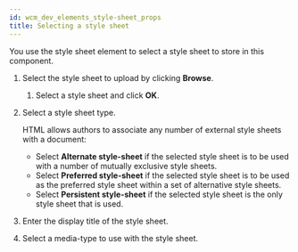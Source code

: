 ```yaml
---
id: wcm_dev_elements_style-sheet_props
title: Selecting a style sheet
---
```





You use the style sheet element to select a style sheet to store in this component.

1.  Select the style sheet to upload by clicking **Browse**.

    1.  Select a style sheet and click **OK**.

2.  Select a style sheet type.

    HTML allows authors to associate any number of external style sheets with a document:

    -   Select **Alternate style-sheet** if the selected style sheet is to be used with a number of mutually exclusive style sheets.
    -   Select **Preferred style-sheet** if the selected style sheet is to be used as the preferred style sheet within a set of alternative style sheets.
    -   Select **Persistent style-sheet** if the selected style sheet is the only style sheet that is used.
3.  Enter the display title of the style sheet.

4.  Select a media-type to use with the style sheet.


